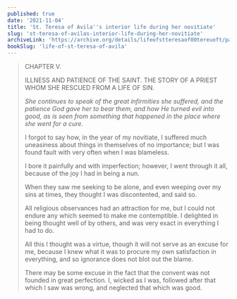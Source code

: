 ```yaml
---
published: true
date: '2021-11-04'
title: 'St. Teresa of Avila''s interior life during her novitiate'
slug: 'st-teresa-of-avilas-interior-life-during-her-novitiate'
archiveLink: 'https://archive.org/details/lifeofstteresaof00tereuoft/page/24?view=theater'
bookSlug: 'life-of-st-teresa-of-avila'
---
```


> CHAPTER V.
>
> ILLNESS AND PATIENCE OF THE SAINT. THE STORY OF A PRIEST WHOM SHE RESCUED FROM A LIFE OF SIN.
>
> *She continues to speak of the great infirmities she suffered, and the patience God gave her to bear them, and how He turned evil into good, as is seen from something that happened in the place where she went for a cure.*
>
> I forgot to say how, in the year of my novitiate, I suffered much uneasiness about things in themselves of no importance; but I was found fault with very often when I was blameless.
>
> I bore it painfully and with imperfection; however, I went through it all, because of the joy I had in being a nun.
>
> When they saw me seeking to be alone, and even weeping over my sins at times, they thought I was discontented, and said so.
>
> All religious observances had an attraction for me, but I could not endure any which seemed to make me contemptible. I delighted in being thought well of by others, and was very exact in everything I had to do.
>
> All this I thought was a virtue, though it will not serve as an excuse for me, because I knew what it was to procure my own satisfaction in everything, and so ignorance does not blot out the blame.
>
> There may be some excuse in the fact that the convent was not founded in great perfection. I, wicked as I was, followed after that which I saw was wrong, and neglected that which was good.